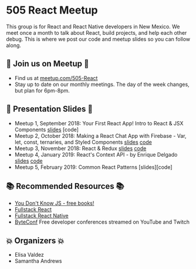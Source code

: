 # 505 React Meetup
This group is for React and React Native developers in New Mexico. We meet once a month to talk about React, build projects, and help each other debug. This is where we post our code and meetup slides so you can follow along.

## :calendar: Join us on Meetup :calendar:
* Find us at [meetup.com/505-React](https://www.meetup.com/505-React/)
* Stay up to date on our monthly meetings. The day of the week changes, but plan for 6pm-8pm.

## :open_file_folder: Presentation Slides :open_file_folder:
* Meetup 1, September 2018: Your First React App! Intro to React & JSX Components [slides](https://github.com/samanthaandrews/505-React-Meetup/blob/master/Meetup%201.pdf) [code]
* Meetup 2, October 2018: Making a React Chat App with Firebase - Var, let, const, ternaries, and Styled Components [slides](https://github.com/samanthaandrews/505-React-Meetup/blob/master/Meetup%202.pdf) [code](https://github.com/samanthaandrews/505-react-meetup-chat-app)
* Meetup 3, November 2018: React & Redux [slides](https://github.com/samanthaandrews/505-React-Meetup/blob/master/Meetup%203.pdf) [code](https://github.com/samanthaandrews/505-react-trivia-app)
* Meetup 4, January 2019: React's Context API - by Enrique Delgado [slides](https://github.com/samanthaandrews/505-React-Meetup/blob/master/Meetup%204.pdf) [code](https://github.com/edelgado/react-505-context)
* Meetup 5, February 2019: Common React Patterns [slides][code]

## :books: Recommended Resources :books:
* [You Don't Know JS - free books!](https://github.com/getify/You-Dont-Know-JS/blob/master/README.md)
* [Fullstack React](https://www.fullstackreact.com/)
* [Fullstack React Native](https://www.fullstackreact.com/react-native/)
* [ByteConf](https://www.byteconf.com/) Free developer conferences streamed on YouTube and Twitch

## :boom: Organizers :boom:
* Elisa Valdez
* Samantha Andrews
